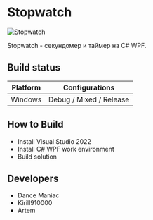 # Stopwatch

![Stopwatch](https://i.ibb.co/84Rvdffz/stopwatch.png)

Stopwatch - секундомер и таймер на C# WPF.

## Build status

|Platform|Configurations|
|---|---|
|Windows|Debug / Mixed / Release|

## How to Build

- Install Visual Studio 2022
- Install C# WPF work environment
- Build solution

## Developers

- Dance Maniac
- Kirill910000
- Artem